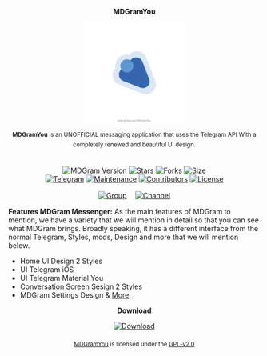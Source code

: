 <div align="center"> 

**MDGramYou**

[<img src="https://github.com/MDGramYou/.github/blob/main/resources/Logo.png" align="centre" width="200" height="200"/>](https://github.com/MDGramYou/MDGramYou)

<sup>
<b>MDGramYou</b> is an UNOFFICIAL messaging application that uses the Telegram API With a completely renewed and beautiful UI design.
</sup>

<br>
<br>


[![MDGram Version](https://img.shields.io/badge/MDGram-V15-darkgreen)](https://github.com/MDGramYou/MDGramYou/releases)
[![Stars](https://img.shields.io/github/stars/MDGramYou/MDGramYou?style=flat-square&color=yellow)](https://github.com/MDGramYou/MDGramYou/stargazers)
[![Forks](https://img.shields.io/github/forks/MDGramYou/MDGramYou?style=flat-square&color=orange)](https://github.com/MDGramYou/MDGramYou/fork)
[![Size](https://img.shields.io/github/repo-size/MDGramYou/MDGramYou?style=flat-square&color=green)](https://github.com/MDGramYou/MDGramYou/)   
[![Telegram](https://img.shields.io/badge/Telegram-v9.3.2-blue)](https://github.com/TelegramOfficial)
[![Maintenance](https://img.shields.io/badge/Maintained%3F-yes-green.svg)](https://github.com/MDGramYou/MDGramYou/graphs/commit-activity)
[![Contributors](https://img.shields.io/github/contributors/MDGramYou/MDGramYou?style=flat-square&color=green)](https://github.com/MDGramYou/MDGramYou/graphs/contributors)
[![License](https://img.shields.io/badge/License-GPL2.0-blue)](https://github.com/MDGramYou/MDGramYou/blob/main/LICENSE)

[![Group](https://img.shields.io/badge/Group-2CA5E0?style=for-the-badge&logo=telegram&logoColor=white)](https://telegram.me/MDGramClub)ㅤ [![Channel](https://img.shields.io/badge/Channel-2CA5E0?style=for-the-badge&logo=telegram&logoColor=white)](https://telegram.me/MDMods_You)

</div>

**Features MDGram Messenger:** As the main features of MDGram to mention, we have a variety that we will mention in detail so that you can see what MDGram brings. Broadly speaking, it has a different interface from the normal Telegram, Styles, mods, Design and more that we will mention below.

- Home UI Design 2 Styles
- UI Telegram iOS 
- UI Telegram Material You
- Conversation Screen Sesign 2 Styles
- MDGram Settings Design & [More](https://github.com/MDGramYou).

<div align="center">

**Download**

[![Download](https://img.shields.io/badge/Download-MDGramYou%20-green?color=%233DDC84&logo=android&logoColor=%23fff&style=for-the-badge)](https://github.com/MDGramYou/MDGramYou/tree/main/Download)

<sub> [MDGramYou](https://github.com/MDGramYou/MDGramYou) is licensed under the [GPL-v2.0](https://github.com/MDGramYou/MDGramYou/blob/main/LICENSE)
